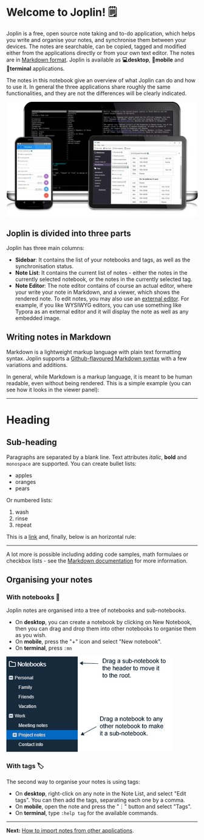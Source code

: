 # Welcome to Joplin! 🗒️

Joplin is a free, open source note taking and to-do application, which helps you write and organise your notes, and synchronise them between your devices. The notes are searchable, can be copied, tagged and modified either from the applications directly or from your own text editor. The notes are in [Markdown format](https://joplin.cozic.net/#markdown). Joplin is available as **💻desktop**, **📱mobile** and **🔡terminal** applications.

The notes in this notebook give an overview of what Joplin can do and how to use it. In general the three applications share roughly the same functionalities, and they are not the differences will be clearly indicated.

![](./AllClients.png)

## Joplin is divided into three parts

Joplin has three main columns:

- **Sidebar**: It contains the list of your notebooks and tags, as well as the synchronisation status.
- **Note List**: It contains the current list of notes - either the notes in the currently selected notebook, or the notes in the currently selected tag.
- **Note Editor**: The note editor contains of course an actual editor, where your write your note in Markdown, and a viewer, which shows the rendered note. To edit notes, you may also use an [external editor](https://joplin.cozic.net/#external-text-editor). For example, if you like WYSIWYG editors, you can use something like Typora as an external editor and it will display the note as well as any embedded image.

## Writing notes in Markdown

Markdown is a lightweight markup language with plain text formatting syntax. Joplin supports a [Github-flavoured Markdown syntax](https://github.com/adam-p/markdown-here/wiki/Markdown-Cheatsheet) with a few variations and additions.

In general, while Markdown is a markup language, it is meant to be human readable, even without being rendered. This is a simple example (you can see how it looks in the viewer panel):

* * *

# Heading

## Sub-heading

Paragraphs are separated by a blank line. Text attributes _italic_, **bold** and `monospace` are supported. You can create bullet lists:

* apples
* oranges
* pears

Or numbered lists:

1. wash
2. rinse
3. repeat

This is a [link](https://joplin.cozic.net) and, finally, below is an horizontal rule:

* * *

A lot more is possible including adding code samples, math formulaes or checkbox lists - see the [Markdown documentation](https://joplin.cozic.net/#markdown) for more information.

## Organising your notes

### With notebooks 📔

Joplin notes are organised into a tree of notebooks and sub-notebooks.

- On **desktop**, you can create a notebook by clicking on New Notebook, then you can drag and drop them into other notebooks to organise them as you wish.
- On **mobile**, press the "+" icon and select "New notebook".
- On **terminal**, press `:mn`

![](./SubNotebooks.png)

### With tags 🏷️

The second way to organise your notes is using tags:

- On **desktop**, right-click on any note in the Note List, and select "Edit tags". You can then add the tags, separating each one by a comma.
- On **mobile**, open the note and press the "⋮" button and select "Tags".
- On **terminal**, type `:help tag` for the available commands.

* * *

**Next:** [How to import notes from other applications](:/b863cbc514cb4cafbae8dd6a4fcad919).